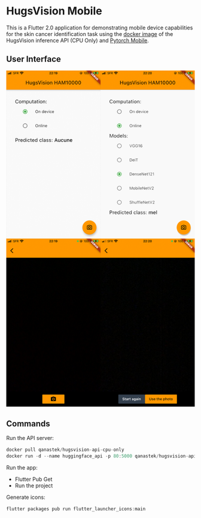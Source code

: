 # HugsVision Mobile

This is a Flutter 2.0 application for demonstrating mobile device capabilities for the skin cancer identification task using the [docker image](https://hub.docker.com/repository/docker/qanastek/hugsvision-api-cpu-only) of the HugsVision inference API (CPU Only) and [Pytorch Mobile](https://pub.dev/packages/pytorch_mobile).

## User Interface

![IOS Preview](assets/preview.png)

## Commands

Run the API server:

```dart
docker pull qanastek/hugsvision-api-cpu-only
docker run -d --name huggingface_api -p 80:5000 qanastek/hugsvision-api-cpu-only
```

Run the app:

* Flutter Pub Get
* Run the project

Generate icons:

```dart
flutter packages pub run flutter_launcher_icons:main
```
